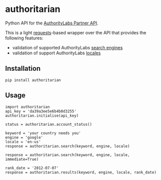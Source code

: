 # authoritarian

Python API for the [AuthorityLabs Partner API](http://authoritylabs.com/api/partner-api/).

This is a light [requests](https://github.com/kennethreitz/requests)-based wrapper over the API that provides the following features:

* validation of supported AuthorityLabs [search engines](http://authoritylabs.com/api/reference/#engines)
* validation of support AuthorityLabs [locales](http://authoritylabs.com/api/reference/#countries)

## Installation

    pip install authoritarian

## Usage

    import authoritarian
    api_key = 'da39a3ee5e6b4b0d3255'
    authoritarian.initialise(api_key)

	status = authoritarian.account_status()
	
    keyword = 'your country needs you'
	engine = 'google'
	locale = 'en-us'
	response = authoritarian.search(keyword, engine, locale)
	
	response = authoritarian.search(keyword, engine, locale, immediate=True)

	rank_date = '2012-07-07'
	response = authoritarian.results(keyword, engine, locale, rank_date)
	